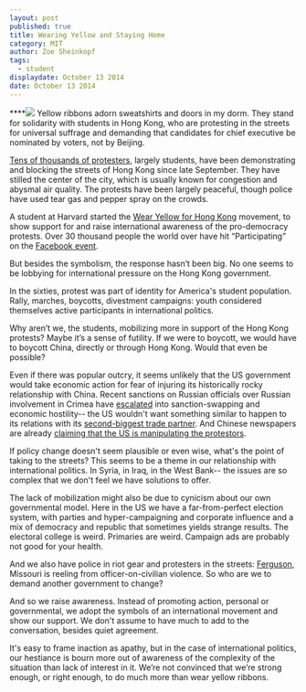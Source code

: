 ```yaml
---
layout: post
published: true
title: Wearing Yellow and Staying Home
category: MIT
author: Zoe Sheinkopf
tags: 
  - student
displaydate: October 13 2014
date: October 13 2014
---
```


****![](http://en.wikipedia.org/wiki/2014_Hong_Kong_protests#mediaviewer/File:29.9.14_Hong_Kong_protest_near_Tamar.jpg) Yellow ribbons adorn sweatshirts and doors in my dorm. They stand for solidarity with students in Hong Kong, who are protesting in the streets for universal suffrage and demanding that candidates for chief executive be nominated by voters, not by Beijing.

[Tens of thousands of protesters](http://www.usnews.com/news/world/articles/2014/09/28/hong-kong-police-use-tear-gas-to-clear-protesters), largely students, have been demonstrating and blocking the streets of Hong Kong since late September. They have stilled the center of the city, which is usually known for congestion and abysmal air quality. The protests have been largely peaceful, though police have used tear gas and pepper spray on the crowds.

A student at Harvard started the [Wear Yellow for Hong Kong](http://time.com/3449449/hong-kong-china-students-democracy-demonstrations/) movement, to show support for and raise international awareness of the pro-democracy protests. Over 30 thousand people the world over have hit “Participating” on the [Facebook event](https://www.facebook.com/events/448929675246041/?fref=ts). 

But besides the symbolism, the response hasn’t been big. No one seems to be lobbying for international pressure on the Hong Kong government.

In the sixties, protest was part of identity for America's student population. Rally, marches, boycotts, divestment campaigns: youth considered themselves active participants in international politics. 
	
Why aren’t we, the students, mobilizing more in support of the Hong Kong protests? Maybe it’s a sense of futility. If we were to boycott, we would have to boycott China, directly or through Hong Kong. Would that even be possible? 

Even if there was popular outcry, it seems unlikely that the US government would take economic action for fear of injuring its historically rocky relationship with China. Recent sanctions on Russian officials over Russian involvement in Crimea have [escalated](http://online.wsj.com/news/articles/SB10001424052702303802104579451142166356328) into sanction-swapping and economic hostility-- the US wouldn't want something similar to happen to its relations with its [second-biggest trade partner](http://www.census.gov/foreign-trade/statistics/highlights/top/top1408yr.html). And Chinese newspapers are already [claiming that the US is manipulating the protestors](http://online.wsj.com/articles/china-u-s-standoff-deepens-over-hong-kong-protests-1413047637).

If policy change doesn't seem plausible or even wise, what's the point of taking to the streets? This seems to be a theme in our relationship with international politics. In Syria, in Iraq, in the West Bank-- the issues are so complex that we don't feel we have solutions to offer.

The lack of mobilization might also be due to cynicism about our own governmental model. Here in the US we have a far-from-perfect election system, with parties and hyper-campaigning and corporate influence and a mix of democracy and republic that sometimes yields strange results. The electoral college is weird. Primaries are weird. Campaign ads are probably not good for your health.

And we also have police in riot gear and protesters in the streets: [Ferguson](http://abcnews.go.com/US/wireStory/hundreds-march-ferguson-police-station-26160595), Missouri is reeling from officer-on-civilian violence. So who are we to demand another government to change? 

And so we raise awareness. Instead of promoting action, personal or governmental, we adopt the symbols of an international movement and show our support. We don't assume to have much to add to the conversation, besides quiet agreement.

It's easy to frame inaction as apathy, but in the case of international politics, our hestiance is bourn more out of awareness of the complexity of the situation than lack of interest in it. We’re not convinced that we’re strong enough, or right enough, to do much more than wear yellow ribbons.
